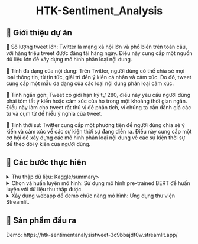 
<div align="center">
  <h1>HTK-Sentiment_Analysis</h1>
</div>
   
<!-- About the Project -->
## :star2: Giới thiệu dự án

 Số lượng tweet lớn: Twitter là mạng xã hội lớn và phổ biến trên toàn cầu, với hàng triệu
tweet được đăng tải hàng ngày. Điều này cung cấp một nguồn dữ liệu lớn để xây dựng
mô hình phân loại nội dung.

 Tính đa dạng của nội dung: Trên Twitter, người dùng có thể chia sẻ mọi loại thông tin, từ
tin tức, giải trí đến ý kiến cá nhân và cảm xúc. Do đó, tweet cung cấp một mẫu đa dạng
của các loại nội dung phân loại cảm xúc.

 Tính ngắn gọn: Tweet có giới hạn ký tự 280, điều này yêu cầu người dùng phải tóm tắt ý
kiến hoặc cảm xúc của họ trong một khoảng thời gian ngắn. Điều này làm cho tweet rất
thú vị để phân tích, vì chúng ta cần đánh giá các từ và cụm từ để hiểu ý nghĩa của tweet.

 Tính thời sự: Twitter cung cấp một phương tiện để người dùng chia sẻ ý kiến và cảm xúc
về các sự kiện thời sự đang diễn ra. Điều này cung cấp một cơ hội để xây dựng các mô
hình phân loại nội dung về các sự kiện thời sự để theo dõi ý kiến của người dùng.

<!-- TechStack -->
## :space_invader: Các bước thực hiên

<details>
  <summary>Thu thập dữ liệu: Kaggle/summary>
</details>

<details>
  <summary>Chọn và huấn luyện mô hình: Sử dụng mô hình pre-trained BERT để huấn luyện với dữ liệu thu thập được.</summary>
</details>

<details>
  <summary>Xây dựng webapp để demo chức năng mô hình: Ứng dụng thư viện Streamlit.</summary>
</details>

<!-- Features -->
## :dart: Sản phẩm đầu ra
<p>
     Demo: https://htk-sentimentanalysistweet-3c9bbajdf0w.streamlit.app/
</p>
